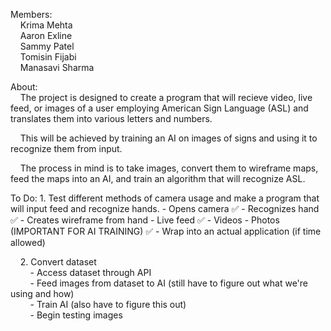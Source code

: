 Members:\
    Krima Mehta\
    Aaron Exline\
    Sammy Patel\
    Tomisin Fijabi\
    Manasavi Sharma

About:\
    The project is designed to create a program that will recieve video, live feed, or images of a user employing American Sign Language (ASL) and translates them into various letters and numbers.

    This will be achieved by training an AI on images of signs and using it to recognize them from input.

    The process in mind is to take images, convert them to wireframe maps, feed the maps into an AI, and train an algorithm that will recognize ASL.

To Do:
    1. Test different methods of camera usage and make a program that will input feed and recognize hands.
        - Opens camera :white_check_mark:
        - Recognizes hand :white_check_mark:
        - Creates wireframe from hand
            - Live feed :white_check_mark:
            - Videos
            - Photos (IMPORTANT FOR AI TRAINING) :white_check_mark:
        - Wrap into an actual application (if time allowed)

    2. Convert dataset\
        - Access dataset through API\
        - Feed images from dataset to AI (still have to figure out what we're using and how)\
        - Train AI (also have to figure this out)\
        - Begin testing images
